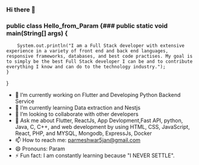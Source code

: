 ### Hi there 👋

### public class Hello_from_Param {###   public static void main(String[] args) {
        System.out.println("I am a Full Stack developer with extensive experience in a variety of front end and back end languages, responsive frameworks, databases, and best code practises. My goal is to simply be the best Full Stack developer I can be and to contribute everything I know and can do to the technology industry.");
    }
}

- 🔭 I’m currently working on Flutter and Developing Python Backend Service
- 🌱 I’m currently learning Data extraction and Nestjs
- 👯 I’m looking to collaborate with other developers 
- 💬 Ask me about  Flutter, ReactJs, App Devlopment,Fast API, python, Java, C, C++, and web development by using HTML, CSS, JavaScript, React, PHP, and MYSQL, Mongodb, ExpressJs, Docker 
- 📫 How to reach me: parmeshwar5jan@gmail.com 
- 😄 Pronouns: Param
- ⚡ Fun fact: I am constantly learning because "I NEVER SETTLE".


###


